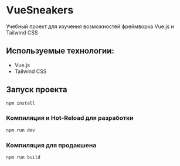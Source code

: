 # VueSneakers
Учебный проект для изучения возможностей фреймворка Vue.js и Tailwind CSS

## Используемые технологии:
- Vue.js
- Tailwind CSS

## Запуск проекта

```sh
npm install
```

### Компиляция и Hot-Reload для разработки

```sh
npm run dev
```

### Компиляция для продакшена

```sh
npm run build
```
